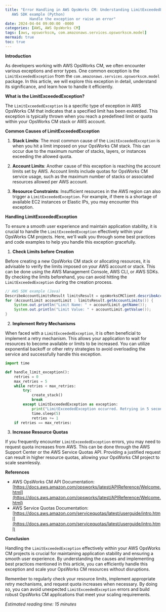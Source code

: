 ```yaml
---
title: "Error Handling in AWS OpsWorks CM: Understanding LimitExceededException
   AWS SDK example (Python)
           Handle the exception or raise an error"
date: 2024-04-04 09:00:00 -0000
categories: [AWS, AWS OpsWorks CM]
tags: [aws, opsworkscm, com.amazonaws.services.opsworkscm.model]
mermaid: true
toc: true
---
```



**Introduction**

As developers working with AWS OpsWorks CM, we often encounter various exceptions and error types. One common exception is the `LimitExceededException` from the `com.amazonaws.services.opsworkscm.model` package. In this article, we will explore this exception in detail, understand its significance, and learn how to handle it efficiently.

**What is the LimitExceededException?**

The `LimitExceededException` is a specific type of exception in AWS OpsWorks CM that indicates that a specified limit has been exceeded. This exception is typically thrown when you reach a predefined limit or quota within your OpsWorks CM stack or AWS account.

**Common Causes of LimitExceededException**

1. **Stack Limits**: The most common cause of the `LimitExceededException` is when you hit a limit imposed on your OpsWorks CM stack. This can occur due to the maximum number of stacks, layers, or instances exceeding the allowed quota.

2. **Account Limits**: Another cause of this exception is reaching the account limits set by AWS. Account limits include quotas for OpsWorks CM service usage, such as the maximum number of stacks or associated resources allowed per AWS account.

3. **Resource Constraints**: Insufficient resources in the AWS region can also trigger a `LimitExceededException`. For example, if there is a shortage of available EC2 instances or Elastic IPs, you may encounter this exception.

**Handling LimitExceededException**

To ensure a smooth user experience and maintain application stability, it is crucial to handle the `LimitExceededException` effectively within your OpsWorks CM projects. Here, we'll walk you through some best practices and code examples to help you handle this exception gracefully.

1. **Check Limits before Creation**

Before creating a new OpsWorks CM stack or allocating resources, it is advisable to verify the limits imposed on your AWS account or stack. This can be done using the AWS Management Console, AWS CLI, or AWS SDKs. By checking the limits beforehand, you can avoid hitting the `LimitExceededException` during the creation process.

   ```java
   // AWS SDK example (Java)
   DescribeAccountLimitsResult limitsResult = opsWorksCMClient.describeAccountLimits();
   for (AccountLimit accountLimit : limitsResult.getAccountLimits()) {
       System.out.println("Limit Name: " + accountLimit.getName());
       System.out.println("Limit Value: " + accountLimit.getValue());
   }
   ```

2. **Implement Retry Mechanisms**

When faced with a `LimitExceededException`, it is often beneficial to implement a retry mechanism. This allows your application to wait for resources to become available or limits to be increased. You can utilize exponential backoff or other retry strategies to avoid overloading the service and successfully handle this exception.

   ```python
   import time
   
   def handle_limit_exception():
       retries = 0
       max_retries = 5
       while retries < max_retries:
           try:
               create_stack()
               break
           except LimitExceededException as exception:
               print("LimitExceededException occurred. Retrying in 5 seconds...")
               time.sleep(5)
               retries += 1
       if retries == max_retries:
   
   ```

3. **Increase Resource Quotas**

If you frequently encounter `LimitExceededException` errors, you may need to request quota increases from AWS. This can be done through the AWS Support Center or the AWS Service Quotas API. Providing a justified request can result in higher resource quotas, allowing your OpsWorks CM project to scale seamlessly.

**References**

- AWS OpsWorks CM API Documentation: [https://docs.aws.amazon.com/opsworks/latest/APIReference/Welcome.html](https://docs.aws.amazon.com/opsworks/latest/APIReference/Welcome.html)
- AWS Service Quotas Documentation: [https://docs.aws.amazon.com/servicequotas/latest/userguide/intro.html](https://docs.aws.amazon.com/servicequotas/latest/userguide/intro.html)

**Conclusion**

Handling the `LimitExceededException` effectively within your AWS OpsWorks CM projects is crucial for maintaining application stability and ensuring a smooth user experience. By understanding the causes and implementing best practices mentioned in this article, you can efficiently handle this exception and scale your OpsWorks CM resources without disruptions.

Remember to regularly check your resource limits, implement appropriate retry mechanisms, and request quota increases when necessary. By doing so, you can avoid unexpected `LimitExceededException` errors and build robust OpsWorks CM applications that meet your scaling requirements.

*Estimated reading time: 15 minutes*